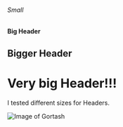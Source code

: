 ###### Small
#### Big Header
## Bigger Header
# Very big Header!!!

I tested different sizes for Headers.

![Image of Gortash](https://s.yimg.com/ny/api/res/1.2/yb56vAEebgnrM65Htv7VHA--/YXBwaWQ9aGlnaGxhbmRlcjt3PTEyMDA7aD02NzU-/https://media.zenfs.com/en/gamesradar_237/8b1a900392838b043b9285680163477c)
